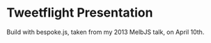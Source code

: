 Tweetflight Presentation
========================

Build with bespoke.js, taken from my 2013 MelbJS talk, on April 10th.
